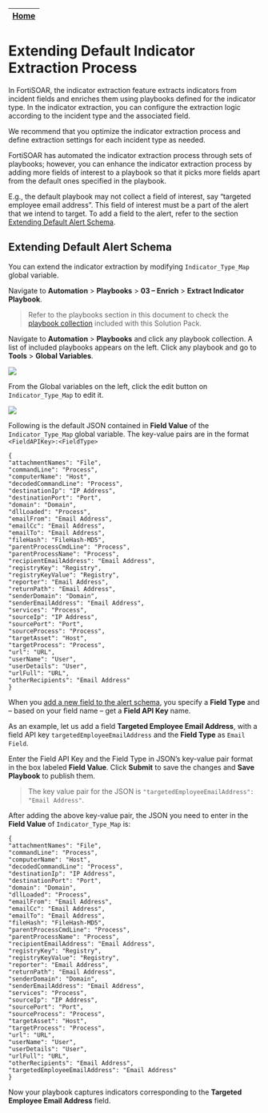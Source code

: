| [Home](../README.md) |
|----------------------|

# Extending Default Indicator Extraction Process

In FortiSOAR, the indicator extraction feature extracts indicators from incident fields and enriches them using playbooks defined for the indicator type. In the indicator extraction, you can configure the extraction logic according to the incident type and the associated field.

We recommend that you optimize the indicator extraction process and define extraction settings for each incident type as needed.

FortiSOAR has automated the indicator extraction process through sets of playbooks; however, you can enhance the indicator extraction process by adding more fields of interest to a playbook so that it picks more fields apart from the default ones specified in the playbook.

E.g., the default playbook may not collect a field of interest, say “targeted employee email address”. This field of interest must be a part of the alert that we intend to target. To add a field to the alert, refer to the section [Extending Default Alert Schema](./extending-default-alert-schema.md).

## Extending Default Alert Schema

You can extend the indicator extraction by modifying `Indicator_Type_Map` global variable.

Navigate to **Automation** > **Playbooks** > **03 – Enrich** > **Extract Indicator Playbook**.

> Refer to the playbooks section in this document to check the [playbook collection](./contents.md#playbook-collection) included with this Solution Pack.

Navigate to **Automation** > **Playbooks** and click any playbook collection. A list of included playbooks appears on the left. Click any playbook and go to **Tools** > **Global Variables**.

![](./res/global-variables.png)

From the Global variables on the left, click the edit button on `Indicator_Type_Map` to edit it.

![](./res/indicator-type-map.png)

Following is the default JSON contained in **Field Value** of the `Indicator_Type_Map` global variable. The key-value pairs are in the format `<FieldAPIKey>:<FieldType>`

    {
    "attachmentNames": "File",
    "commandLine": "Process",
    "computerName": "Host",
    "decodedCommandLine": "Process",
    "destinationIp": "IP Address",
    "destinationPort": "Port",
    "domain": "Domain",
    "dllLoaded": "Process",
    "emailFrom": "Email Address",
    "emailCc": "Email Address",
    "emailTo": "Email Address",
    "fileHash": "FileHash-MD5",
    "parentProcessCmdLine": "Process",
    "parentProcessName": "Process",
    "recipientEmailAddress": "Email Address",
    "registryKey": "Registry",
    "registryKeyValue": "Registry",
    "reporter": "Email Address",
    "returnPath": "Email Address",
    "senderDomain": "Domain",
    "senderEmailAddress": "Email Address",
    "services": "Process",
    "sourceIp": "IP Address",
    "sourcePort": "Port",
    "sourceProcess": "Process",
    "targetAsset": "Host",
    "targetProcess": "Process",
    "url": "URL",
    "userName": "User",
    "userDetails": "User",
    "urlFull": "URL",
    "otherRecipients": "Email Address"
    }

When you [add a new field to the alert schema](./extending-default-alert-schema.md), you specify a **Field Type** and – based on your field name – get a **Field API Key** name. 

As an example, let us add a field **Targeted Employee Email Address**, with a field API key `targetedEmployeeEmailAddress` and the **Field Type** as `Email Field`.

Enter the Field API Key and the Field Type in JSON’s key-value pair format in the box labeled **Field Value**. Click **Submit** to save the changes and **Save Playbook** to publish them.

> The key value pair for the JSON is `"targetedEmployeeEmailAddress": "Email Address"`.

After adding the above key-value pair, the JSON you need to enter in the **Field Value** of `Indicator_Type_Map` is:

    {
    "attachmentNames": "File",
    "commandLine": "Process",
    "computerName": "Host",
    "decodedCommandLine": "Process",
    "destinationIp": "IP Address",
    "destinationPort": "Port",
    "domain": "Domain",
    "dllLoaded": "Process",
    "emailFrom": "Email Address",
    "emailCc": "Email Address",
    "emailTo": "Email Address",
    "fileHash": "FileHash-MD5",
    "parentProcessCmdLine": "Process",
    "parentProcessName": "Process",
    "recipientEmailAddress": "Email Address",
    "registryKey": "Registry",
    "registryKeyValue": "Registry",
    "reporter": "Email Address",
    "returnPath": "Email Address",
    "senderDomain": "Domain",
    "senderEmailAddress": "Email Address",
    "services": "Process",
    "sourceIp": "IP Address",
    "sourcePort": "Port",
    "sourceProcess": "Process",
    "targetAsset": "Host",
    "targetProcess": "Process",
    "url": "URL",
    "userName": "User",
    "userDetails": "User",
    "urlFull": "URL",
    "otherRecipients": "Email Address",
    "targetedEmployeeEmailAddress": "Email Address"
    }

Now your playbook captures indicators corresponding to the **Targeted Employee Email Address** field.
